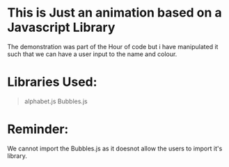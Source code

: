 This is Just an animation based on a Javascript Library 
=======================================================
The demonstration was part of the Hour of code but i have 
manipulated it such that we can have a user input to the 
name and colour.

Libraries Used:
==============
 > alphabet.js
 > Bubbles.js

Reminder:
========
We cannot import the Bubbles.js as it doesnot allow the 
users to import it's library.

